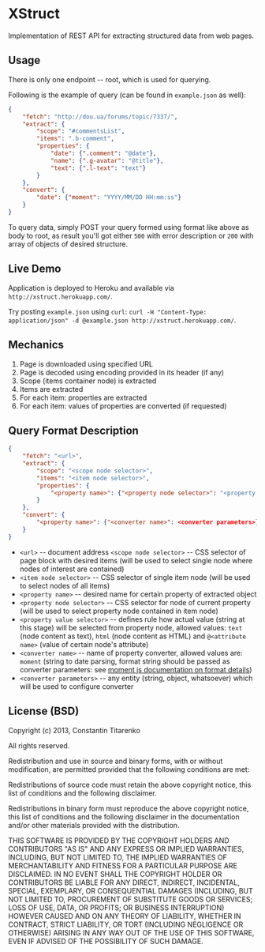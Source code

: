 XStruct
=======

Implementation of REST API for extracting structured data from web pages.

Usage
-----

There is only one endpoint -- root, which is used for querying. 

Following is the example of query (can be found in `example.json` as well):
```json
{
	"fetch": "http://dou.ua/forums/topic/7337/",
	"extract": {
		"scope": "#commentsList",
		"items": ".b-comment",
		"properties": {
			"date": {".comment": "@date"},
			"name": {".g-avatar": "@title"},
			"text": {".l-text": "text"}
		}
	},
	"convert": {
		"date": {"moment": "YYYY/MM/DD HH:mm:ss"}
	}
}
```

To query data, simply POST your query formed using format like above as body to root, as result you'll got either `500` with error description or `200` with array of objects of desired structure. 

Live Demo
---------

Application is deployed to Heroku and available via `http://xstruct.herokuapp.com/`.

Try posting `example.json` using `curl`: `curl -H "Content-Type: application/json" -d @example.json http://xstruct.herokuapp.com/`.

Mechanics
---------

1. Page is downloaded using specified URL
2. Page is decoded using encoding provided in its header (if any)
3. Scope (items container node) is extracted
4. Items are extracted
5. For each item: properties are extracted
6. For each item: values of properties are converted (if requested)

Query Format Description
------------------------

```json
{
	"fetch": "<url>",
	"extract": {
		"scope": "<scope node selector>",
		"items": "<item node selector>",
		"properties": {
			"<property name>": {"<property node selector>": "<property value selector>"}
		}
	},
	"convert": {
		"<property name>": {"<converter name>": <converter parameters>}
	}
}
```

- `<url>` -- document address
`<scope node selector>` -- CSS selector of page block with desired items (will be used to select single node where nodes of interest are contained)
- `<item node selector>` -- CSS selector of single item node (will be used to select nodes of all items)
- `<property name>` -- desired name for certain property of extracted object
- `<property node selector>` -- CSS selector for node of current property (will be used to select property node contained in item node)
- `<property value selector>` -- defines rule how actual value (string at this stage) will be selected from property node, allowed values: `text` (node content as text), `html` (node content as HTML) and `@<attribute name>` (value of certain node's attribute)
- `<converter name>` -- name of property converter, allowed values are: `moment` (string to date parsing, format string should be passed as converter parameters: see [moment js documentation on format details](http://momentjs.com/docs/#/parsing/string-format/)) 
- `<converter parameters>` -- any entity (string, object, whatsoever) which will be used to configure converter 

License (BSD)
-------------

Copyright (c) 2013, Constantin Titarenko

All rights reserved.


Redistribution and use in source and binary forms, with or without modification, are permitted provided that the following conditions are met:


Redistributions of source code must retain the above copyright notice, this list of conditions and the following disclaimer.

Redistributions in binary form must reproduce the above copyright notice, this list of conditions and the following disclaimer in the documentation and/or other materials provided with the distribution.

THIS SOFTWARE IS PROVIDED BY THE COPYRIGHT HOLDERS AND CONTRIBUTORS "AS IS" AND ANY EXPRESS OR IMPLIED WARRANTIES, INCLUDING, BUT NOT LIMITED TO, THE IMPLIED WARRANTIES OF MERCHANTABILITY AND FITNESS FOR A PARTICULAR PURPOSE ARE DISCLAIMED. IN NO EVENT SHALL THE COPYRIGHT HOLDER OR CONTRIBUTORS BE LIABLE FOR ANY DIRECT, INDIRECT, INCIDENTAL, SPECIAL, EXEMPLARY, OR CONSEQUENTIAL DAMAGES (INCLUDING, BUT NOT LIMITED TO, PROCUREMENT OF SUBSTITUTE GOODS OR SERVICES; LOSS OF USE, DATA, OR PROFITS; OR BUSINESS INTERRUPTION) HOWEVER CAUSED AND ON ANY THEORY OF LIABILITY, WHETHER IN CONTRACT, STRICT LIABILITY, OR TORT (INCLUDING NEGLIGENCE OR OTHERWISE) ARISING IN ANY WAY OUT OF THE USE OF THIS SOFTWARE, EVEN IF ADVISED OF THE POSSIBILITY OF SUCH DAMAGE.
